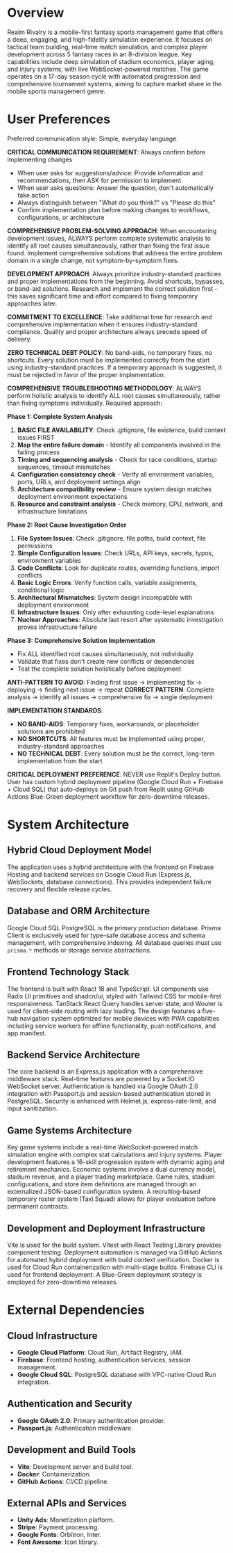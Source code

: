 # Overview
Realm Rivalry is a mobile-first fantasy sports management game that offers a deep, engaging, and high-fidelity simulation experience. It focuses on tactical team building, real-time match simulation, and complex player development across 5 fantasy races in an 8-division league. Key capabilities include deep simulation of stadium economics, player aging, and injury systems, with live WebSocket-powered matches. The game operates on a 17-day season cycle with automated progression and comprehensive tournament systems, aiming to capture market share in the mobile sports management genre.

# User Preferences
Preferred communication style: Simple, everyday language.

**CRITICAL COMMUNICATION REQUIREMENT**: Always confirm before implementing changes
- When user asks for suggestions/advice: Provide information and recommendations, then ASK for permission to implement
- When user asks questions: Answer the question, don't automatically take action
- Always distinguish between "What do you think?" vs "Please do this"
- Confirm implementation plan before making changes to workflows, configurations, or architecture

**COMPREHENSIVE PROBLEM-SOLVING APPROACH**: When encountering development issues, ALWAYS perform complete systematic analysis to identify all root causes simultaneously, rather than fixing the first issue found. Implement comprehensive solutions that address the entire problem domain in a single change, not symptom-by-symptom fixes.

**DEVELOPMENT APPROACH**: Always prioritize industry-standard practices and proper implementations from the beginning. Avoid shortcuts, bypasses, or band-aid solutions. Research and implement the correct solution first - this saves significant time and effort compared to fixing temporary approaches later.

**COMMITMENT TO EXCELLENCE**: Take additional time for research and comprehensive implementation when it ensures industry-standard compliance. Quality and proper architecture always precede speed of delivery.

**ZERO TECHNICAL DEBT POLICY**: No band-aids, no temporary fixes, no shortcuts. Every solution must be implemented correctly from the start using industry-standard practices. If a temporary approach is suggested, it must be rejected in favor of the proper implementation.

**COMPREHENSIVE TROUBLESHOOTING METHODOLOGY**: ALWAYS perform holistic analysis to identify ALL root causes simultaneously, rather than fixing symptoms individually. Required approach:

**Phase 1: Complete System Analysis**
1. **BASIC FILE AVAILABILITY**: Check .gitignore, file existence, build context issues FIRST
2. **Map the entire failure domain** - Identify all components involved in the failing process
3. **Timing and sequencing analysis** - Check for race conditions, startup sequences, timeout mismatches
4. **Configuration consistency check** - Verify all environment variables, ports, URLs, and deployment settings align
5. **Architecture compatibility review** - Ensure system design matches deployment environment expectations
6. **Resource and constraint analysis** - Check memory, CPU, network, and infrastructure limitations

**Phase 2: Root Cause Investigation Order**
1. **File System Issues**: Check .gitignore, file paths, build context, file permissions
2. **Simple Configuration Issues**: Check URLs, API keys, secrets, typos, environment variables
3. **Code Conflicts**: Look for duplicate routes, overriding functions, import conflicts
4. **Basic Logic Errors**: Verify function calls, variable assignments, conditional logic
5. **Architectural Mismatches**: System design incompatible with deployment environment
6. **Infrastructure Issues**: Only after exhausting code-level explanations
7. **Nuclear Approaches**: Absolute last resort after systematic investigation proves infrastructure failure

**Phase 3: Comprehensive Solution Implementation**
- Fix ALL identified root causes simultaneously, not individually
- Validate that fixes don't create new conflicts or dependencies
- Test the complete solution holistically before deployment

**ANTI-PATTERN TO AVOID**: Finding first issue → implementing fix → deploying → finding next issue → repeat
**CORRECT PATTERN**: Complete analysis → identify all issues → comprehensive fix → single deployment

**IMPLEMENTATION STANDARDS**:
- **NO BAND-AIDS**: Temporary fixes, workarounds, or placeholder solutions are prohibited
- **NO SHORTCUTS**: All features must be implemented using proper, industry-standard approaches
- **NO TECHNICAL DEBT**: Every solution must be the correct, long-term implementation from the start

**CRITICAL DEPLOYMENT PREFERENCE**: NEVER use Replit's Deploy button. User has custom hybrid deployment pipeline (Google Cloud Run + Firebase + Cloud SQL) that auto-deploys on Git push from Replit using GitHub Actions Blue-Green deployment workflow for zero-downtime releases.

# System Architecture

## Hybrid Cloud Deployment Model
The application uses a hybrid architecture with the frontend on Firebase Hosting and backend services on Google Cloud Run (Express.js, WebSockets, database connections). This provides independent failure recovery and flexible release cycles.

## Database and ORM Architecture
Google Cloud SQL PostgreSQL is the primary production database. Prisma Client is exclusively used for type-safe database access and schema management, with comprehensive indexing. All database queries must use `prisma.*` methods or storage service abstractions.

## Frontend Technology Stack
The frontend is built with React 18 and TypeScript. UI components use Radix UI primitives and shadcn/ui, styled with Tailwind CSS for mobile-first responsiveness. TanStack React Query handles server state, and Wouter is used for client-side routing with lazy loading. The design features a five-hub navigation system optimized for mobile devices with PWA capabilities including service workers for offline functionality, push notifications, and app manifest.

## Backend Service Architecture
The core backend is an Express.js application with a comprehensive middleware stack. Real-time features are powered by a Socket.IO WebSocket server. Authentication is handled via Google OAuth 2.0 integration with Passport.js and session-based authentication stored in PostgreSQL. Security is enhanced with Helmet.js, express-rate-limit, and input sanitization.

## Game Systems Architecture
Key game systems include a real-time WebSocket-powered match simulation engine with complex stat calculations and injury systems. Player development features a 16-skill progression system with dynamic aging and retirement mechanics. Economic systems involve a dual currency model, stadium revenue, and a player trading marketplace. Game rules, stadium configurations, and store item definitions are managed through an externalized JSON-based configuration system. A recruiting-based temporary roster system (Taxi Squad) allows for player evaluation before permanent contracts.

## Development and Deployment Infrastructure
Vite is used for the build system. Vitest with React Testing Library provides component testing. Deployment automation is managed via GitHub Actions for automated hybrid deployment with build context verification. Docker is used for Cloud Run containerization with multi-stage builds. Firebase CLI is used for frontend deployment. A Blue-Green deployment strategy is employed for zero-downtime releases.

# External Dependencies

## Cloud Infrastructure
- **Google Cloud Platform**: Cloud Run, Artifact Registry, IAM.
- **Firebase**: Frontend hosting, authentication services, session management.
- **Google Cloud SQL**: PostgreSQL database with VPC-native Cloud Run integration.

## Authentication and Security
- **Google OAuth 2.0**: Primary authentication provider.
- **Passport.js**: Authentication middleware.

## Development and Build Tools
- **Vite**: Development server and build tool.
- **Docker**: Containerization.
- **GitHub Actions**: CI/CD pipeline.

## External APIs and Services
- **Unity Ads**: Monetization platform.
- **Stripe**: Payment processing.
- **Google Fonts**: Orbitron, Inter.
- **Font Awesome**: Icon library.